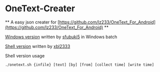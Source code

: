 # OneText-Creater
** A easy json creater for [https://github.com/lz233/OneText_For_Android](https://github.com/lz233/OneText_For_Android) **

[Windows version](https://github.com/sfubuki5/OTCreater) written by [sfubuki5](https://github.com/sfubuki5/) in Windows batch

[Shell version](https://github.com/xbl233/OneText-Creater) written by [xbl2333](https://github.com/xbl233)


Shell version usage

``./onetext.sh {infile} [text] [by] [from] [collect time] [write time]``
